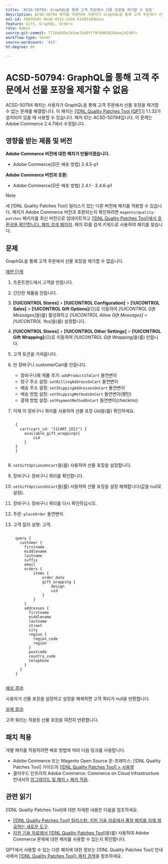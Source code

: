 ```yaml
---
title: 'ACSD-50794: GraphQL을 통해 고객 주문에서 선물 포장을 제거할 수 없음'
description: ACSD-50794 패치를 적용하여 사용자가 GraphQL을 통해 고객 주문에서 선물 포장을 제거할 수 없는 Adobe Commerce 문제를 해결합니다.
exl-id: 4983910c-9ea0-451e-a2b6-81485184bbce
feature: Gift, GraphQL, Orders
role: Admin
source-git-commit: 7718a835e343ae7da9ff79f690503b4ee1d140fc
workflow-type: tm+mt
source-wordcount: '413'
ht-degree: 0%

---
```


# ACSD-50794: GraphQL을 통해 고객 주문에서 선물 포장을 제거할 수 없음

ACSD-50794 패치는 사용자가 GraphQL을 통해 고객 주문에서 선물 포장을 제거할 수 없는 문제를 해결합니다. 이 패치는 [[!DNL Quality Patches Tool (QPT)]](/help/announcements/adobe-commerce-announcements/magento-quality-patches-released-new-tool-to-self-serve-quality-patches.md) 1.1.32가 설치되어 있을 때 사용할 수 있습니다. 패치 ID는 ACSD-50794입니다. 이 문제는 Adobe Commerce 2.4.7에서 수정됩니다.

## 영향을 받는 제품 및 버전

**Adobe Commerce 버전에 대한 패치가 만들어졌습니다.**

* Adobe Commerce(모든 배포 방법) 2.4.5-p1

**Adobe Commerce 버전과 호환:**

* Adobe Commerce(모든 배포 방법) 2.4.1 - 2.4.6-p1

>[!NOTE]
>
>새 [!DNL Quality Patches Tool] 릴리스가 있는 다른 버전에 패치를 적용할 수 있습니다. 패치가 Adobe Commerce 버전과 호환되는지 확인하려면 `magento/quality-patches` 패키지를 최신 버전으로 업데이트하고 [[!DNL Quality Patches Tool]에서 호환성을 확인합니다. 패치 검색 페이지](https://experienceleague.adobe.com/tools/commerce-quality-patches/index.html?lang=ko). 패치 ID를 검색 키워드로 사용하여 패치를 찾습니다.

## 문제

GraphQL을 통해 고객 주문에서 선물 포장을 제거할 수 없습니다.

<u>재현 단계</u>:

1. 프론트엔드에서 고객을 만듭니다.
1. 간단한 제품을 만듭니다.
1. **[!UICONTROL Stores]** > **[!UICONTROL Configuration]** > **[!UICONTROL Sales]** > **[!UICONTROL Gift Options]**(으)로 이동하여 *[!UICONTROL Gift Messages]*&#x200B;을(를) 활성화하고 *[!UICONTROL Allow Gift Messages]* = *[!UICONTROL Yes]*&#x200B;을(를) 설정합니다.
1. **[!UICONTROL Stores]** > **[!UICONTROL Other Settings]** > **[!UICONTROL Gift Wrapping]**(으)로 이동하여 *[!UICONTROL Gift Wrapping]*&#x200B;을(를) 만듭니다.
1. 고객 토큰을 가져옵니다.
1. 빈 장바구니 customerCart를 만듭니다.
   * 장바구니에 제품 추가: `addProductsToCart` 돌연변이
   * 청구 주소 설정: `setBillingAddressOnCart` 돌연변이
   * 배송 주소 설정: `setShippingAddressesOnCart` 돌연변이
   * 배송 방법 설정: `setShippingMethodsOnCart` 돌연변이(평탄)
   * 결제 방법 설정: `setPaymentMethodOnCart` 돌연변이(checkmo)
1. 이제 이 장바구니 쿼리를 사용하여 선물 포장 *Uid*&#x200B;을(를) 확인하세요.

   <pre><code class="language-GraphQL">
    &lbrace;
      cart(cart_id: "{{CART_ID}}") &lbrace;
        available_gift_wrappings&lbrace;
            uid
        &rbrace;
    &rbrace;
    &rbrace;
    </code></pre>

1. `setGiftOptionsOnCart`을(를) 사용하여 선물 포장을 설정합니다.
1. 장바구니: 장바구니 쿼리를 확인합니다.
1. `setGiftOptionsOnCart`을(를) 사용하여 선물 포장을 설정 해제합니다(값을 null로 설정).
1. 장바구니: 장바구니 쿼리를 다시 확인하십시오.
1. 주문: `placeOrder` 돌연변이.
1. 고객 질의 실행: 고객.

   <pre><code class="language-graphql">
    query &lbrace;
      customer &lbrace;
        firstname
        middlename
        lastname
        suffix
        email
        orders &lbrace;
            items &lbrace;
                order_date
                gift_wrapping &lbrace;
                    design
                    uid
                &rbrace;
            &rbrace;
        &rbrace;
        addresses &lbrace;
          firstname
          middlename
          lastname
          street
          city
          region &lbrace;
            region_code
            region
          &rbrace;
          postcode
          country_code
          telephone
        &rbrace;
      &rbrace;
    &rbrace;
    </code></pre>

<u>예상 결과</u>:

사용자가 선물 포장을 설정하고 설정을 해제하면 고객 쿼리가 null을 반환합니다.

<u>실제 결과</u>:

고객 쿼리는 적용된 선물 포장을 여전히 반환합니다.

## 패치 적용

개별 패치를 적용하려면 배포 방법에 따라 다음 링크를 사용합니다.

* Adobe Commerce 또는 Magento Open Source 온-프레미스: [!DNL Quality Patches Tool] 가이드의 [[!DNL Quality Patches Tool] > 사용량](https://experienceleague.adobe.com/docs/commerce-operations/tools/quality-patches-tool/usage.html?lang=ko)
* 클라우드 인프라의 Adobe Commerce: Commerce on Cloud Infrastructure 안내서의 [업그레이드 및 패치 > 패치 적용](https://experienceleague.adobe.com/docs/commerce-cloud-service/user-guide/develop/upgrade/apply-patches.html?lang=ko).

## 관련 읽기

[!DNL Quality Patches Tool]에 대한 자세한 내용은 다음을 참조하세요.

* [[!DNL Quality Patches Tool] 릴리스됨: 지원 기술 자료에서 품질 패치를 자체 제공하는 새로운 도구](/help/announcements/adobe-commerce-announcements/magento-quality-patches-released-new-tool-to-self-serve-quality-patches.md).
* [지원 기술 자료에서  [!DNL Quality Patches Tool]](/help/support-tools/patches-available-in-qpt-tool/check-patch-for-magento-issue-with-magento-quality-patches.md)을(를) 사용하여 Adobe Commerce 문제에 대한 패치를 사용할 수 있는지 확인합니다.

QPT에서 사용할 수 있는 다른 패치에 대한 정보는 [!DNL Quality Patches Tool] 안내서에서 [[!DNL Quality Patches Tool]: 패치 검색](https://experienceleague.adobe.com/tools/commerce-quality-patches/index.html?lang=ko)을 참조하세요.
